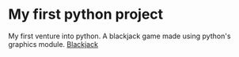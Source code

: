 # My first python project

My first venture into python. A blackjack game made using python's graphics module.
[Blackjack](bj.png)
